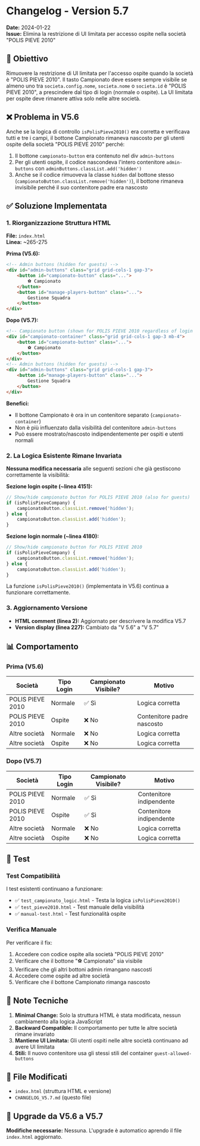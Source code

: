 # Changelog - Version 5.7

**Date:** 2024-01-22  
**Issue:** Elimina la restrizione di UI limitata per accesso ospite nella società "POLIS PIEVE 2010"

## 🎯 Obiettivo

Rimuovere la restrizione di UI limitata per l'accesso ospite quando la società è "POLIS PIEVE 2010". Il tasto Campionato deve essere sempre visibile se almeno uno tra `societa.config.nome`, `societa.nome` o `societa.id` è "POLIS PIEVE 2010", a prescindere dal tipo di login (normale o ospite). La UI limitata per ospite deve rimanere attiva solo nelle altre società.

## ❌ Problema in V5.6

Anche se la logica di controllo `isPolisPieve2010()` era corretta e verificava tutti e tre i campi, il bottone Campionato rimaneva nascosto per gli utenti ospite della società "POLIS PIEVE 2010" perché:

1. Il bottone `campionato-button` era contenuto nel div `admin-buttons`
2. Per gli utenti ospite, il codice nascondeva l'intero contenitore `admin-buttons` con `adminButtons.classList.add('hidden')`
3. Anche se il codice rimuoveva la classe `hidden` dal bottone stesso (`campionatoButton.classList.remove('hidden')`), il bottone rimaneva invisibile perché il suo contenitore padre era nascosto

## ✅ Soluzione Implementata

### 1. Riorganizzazione Struttura HTML

**File:** `index.html`  
**Linea:** ~265-275

**Prima (V5.6):**
```html
<!-- Admin buttons (hidden for guests) -->
<div id="admin-buttons" class="grid grid-cols-1 gap-3">
    <button id="campionato-button" class="...">
        ⚽ Campionato
    </button>
    <button id="manage-players-button" class="...">
        Gestione Squadra
    </button>
</div>
```

**Dopo (V5.7):**
```html
<!-- Campionato button (shown for POLIS PIEVE 2010 regardless of login type) -->
<div id="campionato-container" class="grid grid-cols-1 gap-3 mb-4">
    <button id="campionato-button" class="...">
        ⚽ Campionato
    </button>
</div>
<!-- Admin buttons (hidden for guests) -->
<div id="admin-buttons" class="grid grid-cols-1 gap-3">
    <button id="manage-players-button" class="...">
        Gestione Squadra
    </button>
</div>
```

**Benefici:**
- Il bottone Campionato è ora in un contenitore separato (`campionato-container`)
- Non è più influenzato dalla visibilità del contenitore `admin-buttons`
- Può essere mostrato/nascosto indipendentemente per ospiti e utenti normali

### 2. La Logica Esistente Rimane Invariata

**Nessuna modifica necessaria** alle seguenti sezioni che già gestiscono correttamente la visibilità:

**Sezione login ospite (~linea 4151):**
```javascript
// Show/hide campionato button for POLIS PIEVE 2010 (also for guests)
if (isPolisPieveCompany) {
    campionatoButton.classList.remove('hidden');
} else {
    campionatoButton.classList.add('hidden');
}
```

**Sezione login normale (~linea 4180):**
```javascript
// Show/hide campionato button for POLIS PIEVE 2010
if (isPolisPieveCompany) {
    campionatoButton.classList.remove('hidden');
} else {
    campionatoButton.classList.add('hidden');
}
```

La funzione `isPolisPieve2010()` (implementata in V5.6) continua a funzionare correttamente.

### 3. Aggiornamento Versione

- **HTML comment (linea 2):** Aggiornato per descrivere la modifica V5.7
- **Version display (linea 227):** Cambiato da "V 5.6" a "V 5.7"

## 📊 Comportamento

### Prima (V5.6)
| Società | Tipo Login | Campionato Visibile? | Motivo |
|---------|------------|---------------------|---------|
| POLIS PIEVE 2010 | Normale | ✅ Sì | Logica corretta |
| POLIS PIEVE 2010 | Ospite | ❌ No | Contenitore padre nascosto |
| Altre società | Normale | ❌ No | Logica corretta |
| Altre società | Ospite | ❌ No | Logica corretta |

### Dopo (V5.7)
| Società | Tipo Login | Campionato Visibile? | Motivo |
|---------|------------|---------------------|---------|
| POLIS PIEVE 2010 | Normale | ✅ Sì | Contenitore indipendente |
| POLIS PIEVE 2010 | Ospite | ✅ Sì | Contenitore indipendente |
| Altre società | Normale | ❌ No | Logica corretta |
| Altre società | Ospite | ❌ No | Logica corretta |

## 🧪 Test

### Test Compatibilità

I test esistenti continuano a funzionare:
- ✅ `test_campionato_logic.html` - Testa la logica `isPolisPieve2010()`
- ✅ `test_pieve2010.html` - Test manuale della visibilità
- ✅ `manual-test.html` - Test funzionalità ospite

### Verifica Manuale

Per verificare il fix:
1. Accedere con codice ospite alla società "POLIS PIEVE 2010"
2. Verificare che il bottone "⚽ Campionato" sia visibile
3. Verificare che gli altri bottoni admin rimangano nascosti
4. Accedere come ospite ad altre società
5. Verificare che il bottone Campionato rimanga nascosto

## 📝 Note Tecniche

1. **Minimal Change:** Solo la struttura HTML è stata modificata, nessun cambiamento alla logica JavaScript
2. **Backward Compatible:** Il comportamento per tutte le altre società rimane invariato
3. **Mantiene UI Limitata:** Gli utenti ospiti nelle altre società continuano ad avere UI limitata
4. **Stili:** Il nuovo contenitore usa gli stessi stili del container `guest-allowed-buttons`

## 🔗 File Modificati

- `index.html` (struttura HTML e versione)
- `CHANGELOG_V5.7.md` (questo file)

## 🔄 Upgrade da V5.6 a V5.7

**Modifiche necessarie:** Nessuna. L'upgrade è automatico aprendo il file `index.html` aggiornato.
